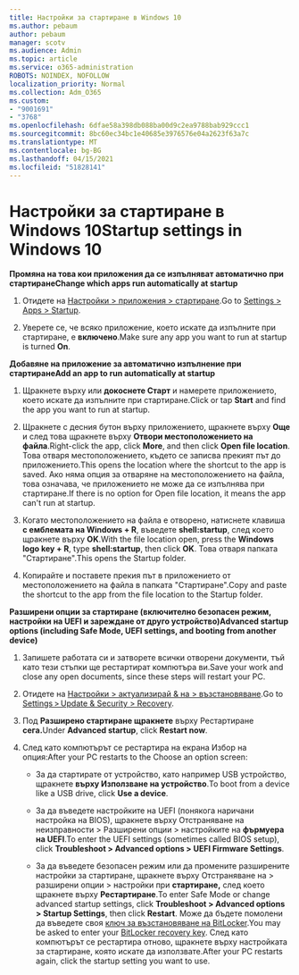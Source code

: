 ```yaml
---
title: Настройки за стартиране в Windows 10
ms.author: pebaum
author: pebaum
manager: scotv
ms.audience: Admin
ms.topic: article
ms.service: o365-administration
ROBOTS: NOINDEX, NOFOLLOW
localization_priority: Normal
ms.collection: Adm_O365
ms.custom:
- "9001691"
- "3768"
ms.openlocfilehash: 6dfae58a398db088ba00d9c2ea9788bab929ccc1
ms.sourcegitcommit: 8bc60ec34bc1e40685e3976576e04a2623f63a7c
ms.translationtype: MT
ms.contentlocale: bg-BG
ms.lasthandoff: 04/15/2021
ms.locfileid: "51828141"
---
```

# <a name="startup-settings-in-windows-10"></a><span data-ttu-id="72c2b-102">Настройки за стартиране в Windows 10</span><span class="sxs-lookup"><span data-stu-id="72c2b-102">Startup settings in Windows 10</span></span>

<span data-ttu-id="72c2b-103">**Промяна на това кои приложения да се изпълняват автоматично при стартиране**</span><span class="sxs-lookup"><span data-stu-id="72c2b-103">**Change which apps run automatically at startup**</span></span>

1. <span data-ttu-id="72c2b-104">Отидете на [Настройки > приложения > стартиране](ms-settings:startupapps?activationSource=GetHelp).</span><span class="sxs-lookup"><span data-stu-id="72c2b-104">Go to [Settings > Apps > Startup](ms-settings:startupapps?activationSource=GetHelp).</span></span>

2. <span data-ttu-id="72c2b-105">Уверете се, че всяко приложение, което искате да изпълните при стартиране, е **включено**.</span><span class="sxs-lookup"><span data-stu-id="72c2b-105">Make sure any app you want to run at startup is turned **On**.</span></span>

<span data-ttu-id="72c2b-106">**Добавяне на приложение за автоматично изпълнение при стартиране**</span><span class="sxs-lookup"><span data-stu-id="72c2b-106">**Add an app to run automatically at startup**</span></span>

1. <span data-ttu-id="72c2b-107">Щракнете върху или **докоснете Старт** и намерете приложението, което искате да изпълните при стартиране.</span><span class="sxs-lookup"><span data-stu-id="72c2b-107">Click or tap **Start** and find the app you want to run at startup.</span></span>

2. <span data-ttu-id="72c2b-108">Щракнете с десния бутон върху приложението, щракнете върху **Още** и след това щракнете върху **Отвори местоположението на файла**.</span><span class="sxs-lookup"><span data-stu-id="72c2b-108">Right-click the app, click **More**, and then click **Open file location**.</span></span> <span data-ttu-id="72c2b-109">Това отваря местоположението, където се записва прекият път до приложението.</span><span class="sxs-lookup"><span data-stu-id="72c2b-109">This opens the location where the shortcut to the app is saved.</span></span> <span data-ttu-id="72c2b-110">Ако няма опция за отваряне на местоположението на файла, това означава, че приложението не може да се изпълнява при стартиране.</span><span class="sxs-lookup"><span data-stu-id="72c2b-110">If there is no option for Open file location, it means the app can't run at startup.</span></span>

3. <span data-ttu-id="72c2b-111">Когато местоположението на файла е отворено, натиснете клавиша **с емблемата на Windows + R**, въведете **shell:startup**, след което щракнете върху **OK**.</span><span class="sxs-lookup"><span data-stu-id="72c2b-111">With the file location open, press the **Windows logo key  + R**, type **shell:startup**, then click **OK**.</span></span> <span data-ttu-id="72c2b-112">Това отваря папката "Стартиране".</span><span class="sxs-lookup"><span data-stu-id="72c2b-112">This opens the Startup folder.</span></span>

4. <span data-ttu-id="72c2b-113">Копирайте и поставете прекия път в приложението от местоположението на файла в папката "Стартиране".</span><span class="sxs-lookup"><span data-stu-id="72c2b-113">Copy and paste the shortcut to the app from the file location to the Startup folder.</span></span>

<span data-ttu-id="72c2b-114">**Разширени опции за стартиране (включително безопасен режим, настройки на UEFI и зареждане от друго устройство)**</span><span class="sxs-lookup"><span data-stu-id="72c2b-114">**Advanced startup options (including Safe Mode, UEFI settings, and booting from another device)**</span></span>

1. <span data-ttu-id="72c2b-115">Запишете работата си и затворете всички отворени документи, тъй като тези стъпки ще рестартират компютъра ви.</span><span class="sxs-lookup"><span data-stu-id="72c2b-115">Save your work and close any open documents, since these steps will restart your PC.</span></span>

2. <span data-ttu-id="72c2b-116">Отидете на [Настройки > актуализирай & на > възстановяване](ms-settings:recovery?activationSource=GetHelp).</span><span class="sxs-lookup"><span data-stu-id="72c2b-116">Go to [Settings > Update & Security > Recovery](ms-settings:recovery?activationSource=GetHelp).</span></span>

3. <span data-ttu-id="72c2b-117">Под **Разширено стартиране щракнете** върху Рестартиране **сега.**</span><span class="sxs-lookup"><span data-stu-id="72c2b-117">Under **Advanced startup**, click **Restart now**.</span></span> 

4. <span data-ttu-id="72c2b-118">След като компютърът се рестартира на екрана Избор на опция:</span><span class="sxs-lookup"><span data-stu-id="72c2b-118">After your PC restarts to the Choose an option screen:</span></span>

    - <span data-ttu-id="72c2b-119">За да стартирате от устройство, като например USB устройство, щракнете **върху Използване на устройство**.</span><span class="sxs-lookup"><span data-stu-id="72c2b-119">To boot from a device like a USB drive, click **Use a device**.</span></span>

    - <span data-ttu-id="72c2b-120">За да въведете настройките на UEFI (понякога наричани настройка на BIOS), щракнете върху Отстраняване на неизправности > Разширени опции > настройките на **фърмуера на UEFI**.</span><span class="sxs-lookup"><span data-stu-id="72c2b-120">To enter the UEFI settings (sometimes called BIOS setup), click **Troubleshoot > Advanced options > UEFI Firmware Settings**.</span></span> 

    - <span data-ttu-id="72c2b-121">За да въведете безопасен режим или да промените разширените настройки за стартиране, щракнете върху Отстраняване на > разширени опции > настройки при **стартиране,** след което щракнете върху **Рестартиране**.</span><span class="sxs-lookup"><span data-stu-id="72c2b-121">To enter Safe Mode or change advanced startup settings, click **Troubleshoot > Advanced options > Startup Settings**, then click **Restart**.</span></span> <span data-ttu-id="72c2b-122">Може да бъдете помолени да въведете своя [ключ за възстановяване на BitLocker](https://support.microsoft.com/help/4026181/windows-10-find-my-bitlocker-recovery-key).</span><span class="sxs-lookup"><span data-stu-id="72c2b-122">You may be asked to enter your [BitLocker recovery key](https://support.microsoft.com/help/4026181/windows-10-find-my-bitlocker-recovery-key).</span></span> <span data-ttu-id="72c2b-123">След като компютърът се рестартира отново, щракнете върху настройката за стартиране, която искате да използвате.</span><span class="sxs-lookup"><span data-stu-id="72c2b-123">After your PC restarts again, click the startup setting you want to use.</span></span>